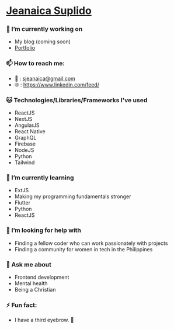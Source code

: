
# [Jeanaica Suplido](https://jeanaica.com)

### 🔭 I’m currently working on

  - My blog (coming soon)
  - [Portfolio](https://jeanaica.com)
  
### 📫 How to reach me: 

  - :email: : sjeanaica@gmail.com
  - :globe_with_meridians: : https://www.linkedin.com/feed/
  
### :cat: Technologies/Libraries/Frameworks I've used

  - ReactJS
  - NextJS
  - AngularJS
  - React Native
  - GraphQL
  - Firebase
  - NodeJS
  - Python
  - Tailwind
  
### 🌱 I’m currently learning 

  - ExtJS
  - Making my programming fundamentals stronger
  - Flutter
  - Python
  - ReactJS
  
### 🤔 I’m looking for help with

  - Finding a fellow coder who can work passionately with projects 
  - Finding a community for women in tech in the Philippines
  
### 💬 Ask me about

  - Frontend development
  - Mental health 
  - Being a Christian
  

### ⚡ Fun fact:
  
  - I have a third eyebrow. :rofl:

<!--
**jeanaica/jeanaica** is a ✨ _special_ ✨ repository because its `README.md` (this file) appears on your GitHub profile.

- 🔭 I’m currently working on ...
- 🌱 I’m currently learning ...
- 👯 I’m looking to collaborate on ...
- 🤔 I’m looking for help with ...
- 💬 Ask me about ...
- 📫 How to reach me: ...
- 😄 Pronouns: ...
- ⚡ Fun fact: ...
-->
